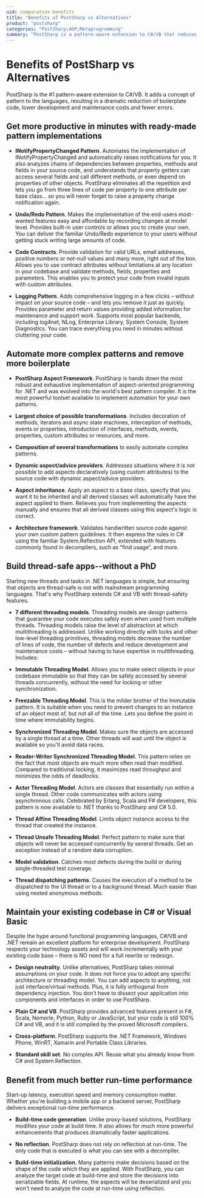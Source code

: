 ```yaml
---
uid: comparative-benefits
title: "Benefits of PostSharp vs Alternatives"
product: "postsharp"
categories: "PostSharp;AOP;Metaprogramming"
summary: "PostSharp is a pattern-aware extension to C#/VB that reduces boilerplate code and errors, enhancing productivity. It automates complex patterns, provides ready-made pattern implementations, and offers thread-safety features. It supports existing C#/VB codebases and delivers exceptional run-time performance."
---
```

# Benefits of PostSharp vs Alternatives

PostSharp is the #1 pattern-aware extension to C#/VB. It adds a concept of pattern to the languages, resulting in a dramatic reduction of boilerplate code, lower development and maintenance costs and fewer errors.


## Get more productive in minutes with ready-made pattern implementations

* **INotifyPropertyChanged Pattern**. Automates the implementation of INotifyPropertyChanged and automatically raises notifications for you. It also analyzes chains of dependencies between properties, methods and fields in your source code, and understands that property getters can access several fields and call different methods, or even depend on properties of other objects. PostSharp eliminates all the repetition and lets you go from three lines of code per property to one attribute per base class... so you will never forget to raise a property change notification again. 

* **Undo/Redo Pattern**. Makes the implementation of the end-users most-wanted features easy and affordable by recording changes at model level. Provides built-in user controls or allows you to create your own. You can deliver the familiar Undo/Redo experience to your users without getting stuck writing large amounts of code. 

* **Code Contracts**. Provide validation for valid URLs, email addresses, positive numbers or not-null values and many more, right out of the box. Allows you to use contract attributes without limitations at any location in your codebase and validate methods, fields, properties and parameters. This enables you to protect your code from invalid inputs with custom attributes. 

* **Logging Pattern**. Adds comprehensive logging in a few clicks – without impact on your source code – and lets you remove it just as quickly. Provides parameter and return values providing added information for maintenance and support work. Supports most popular backends, including log4net, NLog, Enterprise Library, System Console, System Diagnostics. You can trace everything you need in minutes without cluttering your code. 


## Automate more complex patterns and remove more boilerplate

* **PostSharp Aspect Framework**. PostSharp is hands down the most robust and exhaustive implementation of aspect-oriented programming for .NET and was evolved into the world's best pattern compiler. It is the most powerful toolset available to implement automation for your own patterns. 

* **Largest choice of possible transformations**. Includes decoration of methods, iterators and async state machines, interception of methods, events or properties, introduction of interfaces, methods, events, properties, custom attributes or resources, and more. 

* **Composition of several transformations** to easily automate complex patterns. 

* **Dynamic aspect/advice providers**. Addresses situations where it is not possible to add aspects declaratively (using custom attributes) to the source code with dynamic aspect/advice providers. 

* **Aspect inheritance**. Apply an aspect to a base class, specify that you want it to be inherited and all derived classes will automatically have the aspect applied to them. Relieves you from implementing the aspects manually and ensures that all derived classes using this aspect's logic is correct. 

* **Architecture framework**. Validates handwritten source code against your own custom pattern guidelines. It then express the rules in C# using the familiar System.Reflection API, extended with features commonly found in decompilers, such as “find usage”, and more. 


## Build thread-safe apps--without a PhD

Starting new threads and tasks in .NET languages is simple, but ensuring that objects are thread-safe is not with mainstream programming languages. That's why PostSharp extends C# and VB with thread-safety features.

* **7 different threading models**. Threading models are design patterns that guarantee your code executes safely even when used from multiple threads. Threading models raise the level of abstraction at which multithreading is addressed. Unlike working directly with locks and other low-level threading primitives, threading models decrease the number of lines of code, the number of defects and reduce development and maintenance costs – without having to have expertise in multithreading. Includes: 
* **Immutable Threading Model**. Allows you to make select objects in your codebase immutable so that they can be safely accessed by several threads concurrently, without the need for locking or other synchronization. 

* **Freezable Threading Model**. This is the milder brother of the Immutable pattern. It is suitable when you need to prevent changes to an instance of an object most of, but not all of the time. Lets you define the point in time where immutability begins. 

* **Synchronized Threading Model**. Makes sure the objects are accessed by a single thread at a time. Other threads will wait until the object is available so you'll avoid data races. 

* **Reader-Writer Synchronized Threading Model**. This pattern relies on the fact that most objects are much more often read than modified. Compared to traditional locking, it maximizes read throughput and minimizes the odds of deadlocks. 

* **Actor Threading Model**. Actors are classes that essentially run within a single thread. Other code communicates with actors using asynchronous calls. Celebrated by Erlang, Scala and F# developers, this pattern is now available to .NET thanks to PostSharp and C# 5.0. 

* **Thread Affine Threading Model**. Limits object instance access to the thread that created the instance. 

* **Thread Unsafe Threading Model**. Perfect pattern to make sure that objects will never be accessed concurrently by several threads. Get an exception instead of a random data corruption. 


* **Model validation**. Catches most defects during the build or during single-threaded test coverage. 

* **Thread dispatching patterns**. Causes the execution of a method to be dispatched to the UI thread or to a background thread. Much easier than using nested anonymous methods. 


## Maintain your existing codebase in C# or Visual Basic

Despite the hype around functional programming languages, C#/VB and .NET remain an excellent platform for enterprise development. PostSharp respects your technology assets and will work incrementally with your existing code base – there is NO need for a full rewrite or redesign.

* **Design neutrality**. Unlike alternatives, PostSharp takes minimal assumptions on your code. It does not force you to adopt any specific architecture or threading model. You can add aspects to anything, not just interface/virtual methods. Plus, it is fully orthogonal from dependency injection. You don't have to dissect your application into components and interfaces in order to use PostSharp. 

* **Plain C# and VB**. PostSharp provides advanced features present in F#, Scala, Nemerle, Python, Ruby or JavaScript, but your code is still 100% C# and VB, and it is still compiled by the proved Microsoft compilers. 

* **Cross-platform**. PostSharp supports the .NET Framework, Windows Phone, WinRT, Xamarin and Portable Class Libraries. 

* **Standard skill set**. No complex API. Reuse what you already know from C# and System.Reflection. 


## Benefit from much better run-time performance

Start-up latency, execution speed and memory consumption matter. Whether you're building a mobile app or a backend server, PostSharp delivers exceptional run-time performance.

* **Build-time code generation**. Unlike proxy-based solutions, PostSharp modifies your code at build time. It also allows for much more powerful enhancements that produces dramatically faster applications. 

* **No reflection**. PostSharp does not rely on reflection at run-time. The only code that is executed is what you can see with a decompiler. 

* **Build-time initialization**. Many patterns make decisions based on the shape of the code which they are applied. With PostSharp, you can analyze the target code at build-time and store the decisions into serializable fields. At runtime, the aspects will be deserialized and you won't need to analyze the code at run-time using reflection. 


